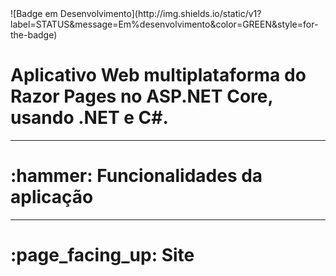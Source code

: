 <!DOCTYPE html>
<html lang="en">
![Badge em Desenvolvimento](http://img.shields.io/static/v1?label=STATUS&message=Em%desenvolvimento&color=GREEN&style=for-the-badge)

<h1>Aplicativo Web multiplataforma do Razor Pages no ASP.NET Core, usando .NET e C#.</h1> 

<hr>

<h1>:hammer: Funcionalidades da aplicação</h1>
<!--
- `Função 1 - Cadastrar funcionário`: Ao clicar em "Adicionar empregados" na página inicial, você será direcionado para a página onde preencherá os dados do empregado e ao clicar em 'Enviar' será adicionado o novo empregado;
- `Função 2 - Atualizar dados`: Caso necessário atualizar algum dado do funcionário, na página dos "Empregados", na frente do funcionário que deseja atualizar clique em 'Editar', altere os dados e clique em 'Enviar';
- `Função 3 - Excluir`: Para exclusão, siga o mesmo passo da Função 2 e clique em 'Deletar'.
-->
<hr>

<h1>:page_facing_up: Site</h1>
<!--
<h3>Página inicial</h3>

![HomePage](https://github.com/felipe-gust/ASP.NET-MVC-CRUD/assets/50121496/adcdb842-f5f1-4fae-8688-f8e5254b7d31)
<br>

<h3>Lista de funcionários</h3>

![Employees](https://github.com/felipe-gust/ASP.NET-MVC-CRUD/assets/50121496/39ccc103-8573-4159-8221-b337614c6586)
<br>

<h3>Cadastrar funcionário</h3>

![AddEmployee](https://github.com/felipe-gust/ASP.NET-MVC-CRUD/assets/50121496/aadaad88-a4c5-4be3-a122-3b74cde01473)
<br>

<h3>Editar ou Deletar funcionário</h3>

![View](https://github.com/felipe-gust/ASP.NET-MVC-CRUD/assets/50121496/e088a831-7580-4b16-a53d-187b98604235)
-->
<hr>

<h1>:computer: Tecnologias utilizadas</h1>
<!--
- `C#`
- `ASP.NET Core / .NET 6.0`
- `SQL Server 6.0`
- `Bootstrap`
- `HTML e CSS`
- `Git e GitHub`
-->
